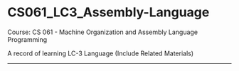 # CS061_LC3_Assembly-Language

Course: CS 061 - Machine Organization and Assembly Language Programming

A record of learning LC-3 Language (Include Related Materials)

----------------------------------------------------------------------------



